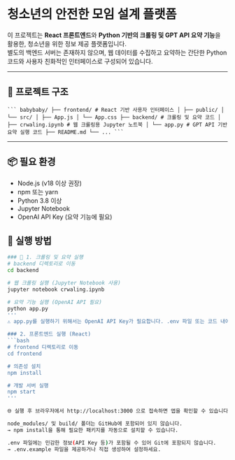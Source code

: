 # 청소년의 안전한 모임 설계 플랫폼

이 프로젝트는 **React 프론트엔드**와 **Python 기반의 크롤링 및 GPT API 요약 기능**을 활용한, 청소년을 위한 정보 제공 플랫폼입니다.  
별도의 백엔드 서버는 존재하지 않으며, 웹 데이터를 수집하고 요약하는 간단한 Python 코드와 사용자 친화적인 인터페이스로 구성되어 있습니다.

---
## 📁 프로젝트 구조

<pre><code>``` babybaby/ ├── frontend/ # React 기반 사용자 인터페이스 │ ├── public/ │ └── src/ │ ├── App.js │ └── App.css ├── backend/ # 크롤링 및 요약 코드 │ ├── crwaling.ipynb # 웹 크롤링용 Jupyter 노트북 │ └── app.py # GPT API 기반 요약 실행 코드 ├── README.md └── ... ``` </code></pre>
---

## 📦 필요 환경
- Node.js (v18 이상 권장)
- npm 또는 yarn
- Python 3.8 이상
- Jupyter Notebook
- OpenAI API Key (요약 기능에 필요)



## 🚀 실행 방법
```bash
### 🔹 1. 크롤링 및 요약 실행
# backend 디렉토리로 이동
cd backend

# 웹 크롤링 실행 (Jupyter Notebook 사용)
jupyter notebook crwaling.ipynb

# 요약 기능 실행 (OpenAI API 필요)
python app.py
'''
⚠️ app.py를 실행하기 위해서는 OpenAI API Key가 필요합니다. .env 파일 또는 코드 내에 API 키를 설정해주세요.

### 2. 프론트엔드 실행 (React)
```bash
# frontend 디렉토리로 이동
cd frontend

# 의존성 설치
npm install

# 개발 서버 실행
npm start
'''

🌐 실행 후 브라우저에서 http://localhost:3000 으로 접속하면 앱을 확인할 수 있습니다.

node_modules/ 및 build/ 폴더는 GitHub에 포함되어 있지 않습니다.
→ npm install을 통해 필요한 패키지를 자동으로 설치할 수 있습니다.

.env 파일에는 민감한 정보(API Key 등)가 포함될 수 있어 Git에 포함되지 않습니다.
→ .env.example 파일을 제공하거나 직접 생성하여 설정하세요.


